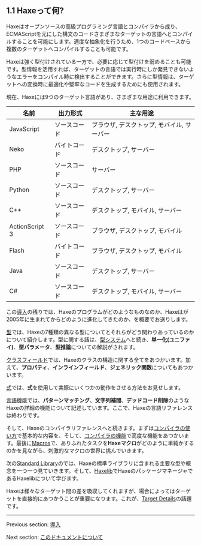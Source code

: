 ## 1.1 Haxeって何?

Haxeはオープンソースの高級プログラミング言語とコンパイラから成り、ECMAScriptを元にした構文のコードさまざまなターゲットの言語へとコンパイルすることを可能にします。適度な抽象化を行うため、1つのコードベースから複数のターゲットへコンパイルすることも可能です。

Haxeは強く型付けされている一方で、必要に応じて型付けを弱めることも可能です。型情報を活用すれば、ターゲットの言語では実行時にしか発見できないようなエラーをコンパイル時に検出することができます。さらに型情報は、ターゲットへの変換時に最適化や堅牢なコードを生成するためにも使用されます。

現在、Haxeには9つのターゲット言語があり、さまざまな用途に利用できます。

名前  | 出力形式  | 主な用途 
 --- | --- | ---
JavaScript  | ソースコード  | ブラウザ, デスクトップ, モバイル, サーバー 
Neko  | バイトコード  | デスクトップ, サーバー 
PHP  | ソースコード  | サーバー 
Python  | ソースコード  | デスクトップ, サーバー 
C++  | ソースコード  | デスクトップ, モバイル, サーバー 
ActionScript 3  | ソースコード  | ブラウザ, デスクトップ, モバイル 
Flash  | バイトコード  | ブラウザ, デスクトップ, モバイル 
 Java  | ソースコード  | デスクトップ, サーバー 
C#  | ソースコード  | デスクトップ, モバイル, サーバー 
 

この[導入](introduction.md)の残りでは、Haxeのプログラムがどのようなものなのか、Haxeはが2005年に生まれてからどのように進化してきたのか、を概要でお送りします。

[型](types.md)では、Haxeの7種類の異なる型についてとそれらがどう関わりあっているのかについて紹介します。型に関する話は、[型システム](type-system.md)へと続き、**単一化(ユニファイ)**、**型パラメータ**、**型推論**についての解説がされます。

[クラスフィールド](class-field.md)では、Haxeのクラスの構造に関する全てをあつかいます。加えて、**プロパティ**、**インラインフィールド**、**ジェネリック関数**についてもあつかいます。

[式](expression.md)では、**式**を使用して実際にいくつかの動作をさせる方法をお見せします。

[言語機能](lf.md)では、**パターンマッチング**、**文字列補間**、**デッドコード削除**のようなHaxeの詳細の機能について記述しています。ここで、Haxeの言語リファレンスは終わりです。

そして、Haxeのコンパイラリファレンスへと続きます。まずは[コンパイラの使い方](compiler-usage.md)で基本的な内容を、そして、[コンパイラの機能](cr-features.md)で高度な機能をあつかいます。最後に[Macros](macro.md)で、ありふれたタスクを**Haxeマクロ**がどのように単純かするのかを見ながら、刺激的なマクロの世界に挑んでいきます。

次の[Standard Library](std.md)のでは、Haxeの標準ライブラリに含まれる主要な型や概念を一つ一つ見ていきます。そして、[Haxelib](haxelib.md)でHaxeのパッケージマネージャであるHaxelibについて学びます。

Haxeは様々なターゲット間の差を吸収してくれますが、場合によってはターゲットを直接的にあつかうことが重要になります。これが、[Target Details](target-details.md)の話題です。

---

Previous section: [導入](introduction.md)

Next section: [このドキュメントについて](introduction-about-this-document.md)